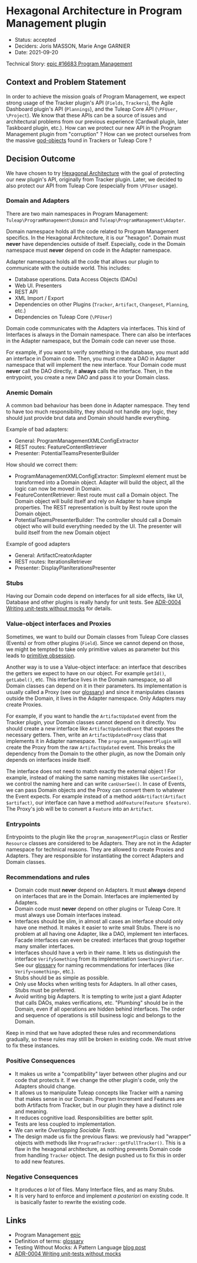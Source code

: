 # Hexagonal Architecture in Program Management plugin

* Status: accepted
* Deciders: Joris MASSON, Marie Ange GARNIER
* Date: 2021-09-20

Technical Story: [epic #16683 Program Management][0]

## Context and Problem Statement

In order to achieve the mission goals of Program Management, we expect strong usage of the Tracker plugin's API (`Fields`, `Trackers`), the Agile Dashboard plugin's API (`Plannings`), and the Tuleap Core API (`\PFUser, \Project`). We know that these APIs can be a source of issues and architectural problems from our previous experience (Cardwall plugin, later Taskboard plugin, etc.). How can we protect our new API in the Program Management plugin from "corruption" ? How can we protect ourselves from the massive [god-objects][2] found in Trackers or Tuleap Core ?

## Decision Outcome

We have chosen to try [Hexagonal Architecture][3] with the goal of protecting our new plugin's API, originally from Tracker plugin. Later, we decided to also protect our API from Tuleap Core (especially from `\PFUser` usage).

### Domain and Adapters

There are two main namespaces in Program Management: `Tuleap\ProgramManagement\Domain` and `Tuleap\ProgramManagement\Adapter`.

Domain namespace holds all the code related to Program Management specifics. In the Hexagonal Architecture, it is our "hexagon". Domain must **never** have dependencies outside of itself. Especially, code in the Domain namespace must **never** depend on code in the Adapter namespace.

Adapter namespace holds all the code that allows our plugin to communicate with the outside world. This includes:
- Database operations. Data Access Objects (DAOs)
- Web UI. Presenters
- REST API
- XML Import / Export
- Dependencies on other Plugins (`Tracker`, `Artifact`, `Changeset`, `Planning`, etc.)
- Dependencies on Tuleap Core (`\PFUser`)

Domain code communicates with the Adapters via interfaces. This kind of Interfaces is always in the Domain namespace. There can also be interfaces in the Adapter namespace, but the Domain code can never use those.

For example, if you want to verify something in the database, you must add an interface in Domain code. Then, you must create a DAO in Adapter namespace that will implement the new interface. Your Domain code must **never** call the DAO directly, it **always** calls the interface. Then, in the entrypoint, you create a new DAO and pass it to your Domain class.

### Anemic Domain

A common bad behaviour has been done in Adapter namespace. They tend to have too much responsibility, they should not handle *any* logic, they should just provide brut data and Domain should handle everything.

Example of bad adapters:
 * General: ProgramManagementXMLConfigExtractor
 * REST routes: FeatureContentRetriever
 * Presenter: PotentialTeamsPresenterBuilder

How should we correct them:
 * ProgramManagementXMLConfigExtractor: Simplexml element must be transformed into a Domain object. Adapter will build the object, all the logic can now be moved in Domain.
 * FeatureContentRetriever: Rest route must call a Domain object. The Domain object will build itself and rely on Adapter to have simple properties. The REST representation is built by Rest route upon the Domain object.
 * PotentialTeamsPresenterBuilder: The controller should call a Domain object who will build everything needed by the UI. The presenter will build itself from the new Domain object

Example of good adapters
 * General: ArtifactCreatorAdapter
 * REST routes: IterationsRetriever
 * Presenter: DisplayPlanIterationsPresenter

### Stubs

Having our Domain code depend on interfaces for all side effects, like UI, Database and other plugins is really handy for unit tests. See [ADR-0004 Writing unit-tests without mocks][6] for details.

### Value-object interfaces and Proxies

Sometimes, we want to build our Domain classes from Tuleap Core classes (Events) or from other plugins (`Field`). Since we cannot depend on those, we might be tempted to take only primitive values as parameter but this leads to [primitive obsession][5].

Another way is to use a Value-object interface: an interface that describes the getters we expect to have on our object. For example `getId()`, `getLabel()`, etc. This interface lives in the Domain namespace, so all Domain classes can depend on it in their parameters. Its implementation is usually called a Proxy (see our [glossary][1]) and since it manipulates classes outside the Domain, it lives in the Adapter namespace. Only Adapters may create Proxies.

For example, if you want to handle the `ArtifactUpdated` event from the Tracker plugin, your Domain classes cannot depend on it directly. You should create a new interface like `ArtifactUpdatedEvent` that exposes the necessary getters. Then, write an `ArtifactUpdatedProxy` class that implements it in Adapter namespace. The `program_managementPlugin` will create the Proxy from the raw `ArtifactUpdated` event. This breaks the dependency from the Domain to the other plugin, as now the Domain only depends on interfaces inside itself.

The interface does not need to match exactly the external object ! For example, instead of making the same naming mistakes like `userCanSee()`, we control the naming here and can write `canUserSee()`. In case of Events, we can pass Domain objects and the Proxy can convert them to whatever the Event expects. For example instead of a method `addArtifact(Artifact $artifact)`, our interface can have a method `addFeature(Feature $feature)`. The Proxy's job will be to convert a `Feature` into an `Artifact`.

### Entrypoints

Entrypoints to the plugin like the `program_managementPlugin` class or Restler `Resource` classes are considered to be Adapters. They are not in the Adapter namespace for technical reasons. They are allowed to create Proxies and Adapters. They are responsible for instantiating the correct Adapters and Domain classes.

### Recommendations and rules

- Domain code must **never** depend on Adapters. It must **always** depend on interfaces that are in the Domain. Interfaces are implemented by Adapters.
- Domain code must **never** depend on other plugins or Tuleap Core. It must always use Domain interfaces instead.
- Interfaces should be slim, in almost all cases an interface should only have one method. It makes it easier to write small Stubs. There is no problem at all having one Adapter, like a DAO, implement ten interfaces. Facade interfaces can even be created: interfaces that group together many smaller interfaces.
- Interfaces should have a verb in their name. It lets us distinguish the interface `VerifySomething` from its implementation `SomethingVerifier`. See our [glossary][1] for naming recommendations for interfaces (like `Verify<something>`, etc.).
- Stubs should be as simple as possible.
- Only use Mocks when writing tests for Adapters. In all other cases, Stubs must be preferred.
- Avoid writing big Adapters. It is tempting to write just a giant Adapter that calls DAOs, makes verifications, etc. "Plumbing" should be in the Domain, even if all operations are hidden behind interfaces. The order and sequence of operations is still business logic and belongs to the Domain.

Keep in mind that we have adopted these rules and recommendations gradually, so these rules may still be broken in existing code. We must strive to fix these instances.

### Positive Consequences

* It makes us write a "compatibility" layer between other plugins and our code that protects it. If we change the other plugin's code, only the Adapters should change.
* It allows us to manipulate Tuleap concepts like Tracker with a naming that makes sense in our Domain. Program Increment and Features are both Artifacts from Tracker, but in our plugin they have a distinct role and meaning.
* It reduces cognitive load. Responsibilities are better split.
* Tests are less coupled to implementation.
* We can write _Overlapping Sociable Tests_.
* The design made us fix the previous flaws: we previously had "wrapper" objects with methods like `ProgramTracker::getFullTracker()`. This is a flaw in the hexagonal architecture, as nothing prevents Domain code from handling `Tracker` object. The design pushed us to fix this in order to add new features.

### Negative Consequences

* It produces _a lot_ of files. Many Interface files, and as many Stubs.
* It is very hard to enforce and implement _a posteriori_ on existing code. It is basically faster to rewrite the existing code.

## Links

* Program Management [epic][0]
* Definition of terms: [glossary][1]
* Testing Without Mocks: A Pattern Language [blog post][4]
* [ADR-0004 Writing unit-tests without mocks][6]

[0]: https://tuleap.net/plugins/tracker/?aid=16683
[1]: <../glossary.md>
[2]: https://en.wikipedia.org/wiki/God_object
[3]: https://en.wikipedia.org/wiki/Hexagonal_architecture_(software)
[4]: https://www.jamesshore.com/v2/blog/2018/testing-without-mocks
[5]: https://martinfowler.com/bliki/DataClump.html
[6]: 0004-mock-free-tests.md
